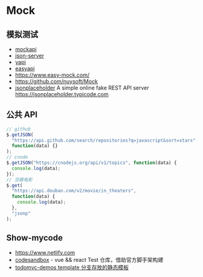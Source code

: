 # Mock

## 模拟测试

- [mockapi](https://www.mockapi.io/projects)
- [json-server](https://github.com/typicode/json-server)
- [yapi](https://github.com/YMFE/yapi)
- [easyapi](https://www.easyapi.com/info/doc)
- https://www.easy-mock.com/
- https://github.com/nuysoft/Mock
- [jsonplaceholder](https://github.com/typicode/jsonplaceholder) A simple online fake REST API server https://jsonplaceholder.typicode.com

## 公共 API

```js
// github
$.getJSON(
  "https://api.github.com/search/repositories?q=javascript&sort=stars",
  function(data) {}
);
// cnode
$.getJSON("https://cnodejs.org/api/v1/topics", function(data) {
  console.log(data);
});
// 豆瓣电影
$.get(
  "https://api.douban.com/v2/movie/in_theaters",
  function(data) {
    console.log(data);
  },
  "jsonp"
);
```

## Show-mycode

- https://www.netlify.com
- [codesandbox](https://codesandbox.io/u/xiaoyueyue165) - vue && react Test 仓库，借助官方脚手架构建
- [todomvc-demos template 分支存放的静态模板](https://github.com/xiaoyueyue165/todomvc-demos/tree/template)

